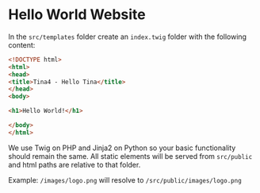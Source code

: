 # Hello World Website

In the `src/templates` folder create an `index.twig` folder with the following content:

```html
<!DOCTYPE html>
<html>
<head>
<title>Tina4 - Hello Tina</title>
</head>
<body>

<h1>Hello World!</h1>

</body>
</html>
```

We use Twig on PHP and Jinja2 on Python so your basic functionality should remain the same.
All static elements will be served from `src/public` and html paths are relative to that folder.

Example: `/images/logo.png` will resolve to `/src/public/images/logo.png`

